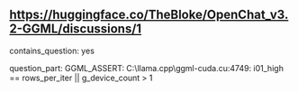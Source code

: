 ## https://huggingface.co/TheBloke/OpenChat_v3.2-GGML/discussions/1

contains_question: yes

question_part: GGML_ASSERT: C:\llama.cpp\ggml-cuda.cu:4749: i01_high == rows_per_iter || g_device_count > 1